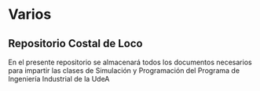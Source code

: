 # Varios
## Repositorio Costal de Loco
En el presente repositorio se almacenará todos los documentos necesarios para impartir las clases de Simulación y Programación del Programa de Ingeniería Industrial de la UdeA
